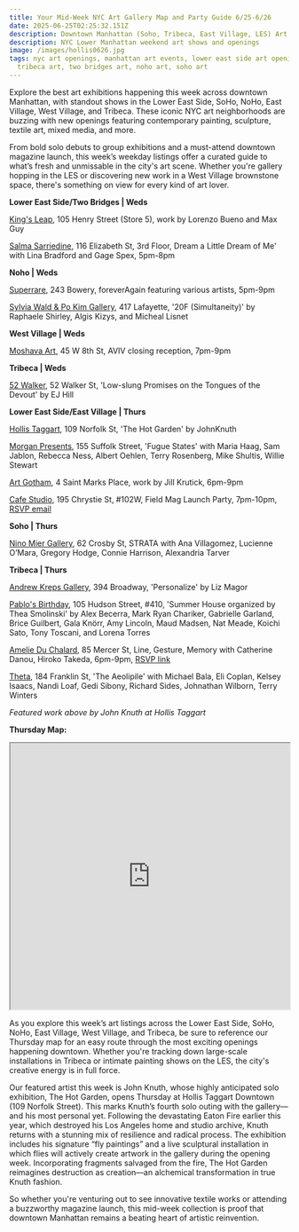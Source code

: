 ```yaml
---
title: Your Mid-Week NYC Art Gallery Map and Party Guide 6/25-6/26
date: 2025-06-25T02:25:32.151Z
description: Downtown Manhattan (Soho, Tribeca, East Village, LES) Art Reception Listings
description: NYC Lower Manhattan weekend art shows and openings
image: /images/hollis0626.jpg
tags: nyc art openings, manhattan art events, lower east side art openings,
  tribeca art, two bridges art, noho art, soho art
---
```

Explore the best art exhibitions happening this week across downtown Manhattan, with standout shows in the Lower East Side, SoHo, NoHo, East Village, West Village, and Tribeca. These iconic NYC art neighborhoods are buzzing with new openings featuring contemporary painting, sculpture, textile art, mixed media, and more.

From bold solo debuts to group exhibitions and a must-attend downtown magazine launch, this week’s weekday listings offer a curated guide to what’s fresh and unmissable in the city's art scene. Whether you're gallery hopping in the LES or discovering new work in a West Village brownstone space, there's something on view for every kind of art lover.

**L﻿ower East Side/Two Bridges | Weds**

[King's Leap](https://www.kingsleapfinearts.com/), 105 Henry Street (Store 5), work by Lorenzo Bueno and Max Guy

[Salma Sarriedine](https://salmasarriedine.com/), 116 Elizabeth St, 3rd Floor, Dream a Little Dream of Me' with Lina Bradford and Gage Spex, 5pm-8pm

**N﻿oho | Weds**

[Superrare](https://superrare.com/exhibitions/foreveragain), 243 Bowery, foreverAgain featuring various artists, 5pm-9pm

[Sylvia Wald & Po Kim Gallery](https://www.swpk.org/exhibition-20f-simultaneity), 417 Lafayette, '20F (Simultaneity)' by Raphaele Shirley, Algis Kizys, and Micheal Lisnet

**W﻿est Village | Weds**

[Moshava Art](https://www.instagram.com/moshava.art), 45 W 8th St, AVIV closing reception, 7pm-9pm

**T﻿ribeca | Weds**

[52 Walker](https://www.52walker.com/exhibitions/ej-hill), 52 Walker St, 'Low-slung Promises on the Tongues of the Devout' by EJ Hill

**L﻿ower East Side/East Village | Thurs**

[Hollis Taggart](https://www.hollistaggart.com/exhibitions/218-john-knuth-the-hot-garden/), 109 Norfolk St, 'The Hot Garden' by JohnKnuth

[Morgan Presents](https://www.morgan-presents.com/exhibitions/27-fugue-states/), 155 Suffolk Street, 'Fugue States' with Maria Haag, Sam Jablon, Rebecca Ness, Albert Oehlen, Terry Rosenberg, Mike Shultis, Willie Stewart

[Art Gotham](https://www.instagram.com/artgotham), 4 Saint Marks Place, work by Jill Krutick, 6pm-9pm

[Cafe Studio](https://www.instagram.com/cafestudionyc), 195 Chrystie St, #102W, Field Mag Launch Party, 7pm-10pm, [RSVP email](events@fieldmag.com)

**S﻿oho | Thurs**

[Nino Mier Gallery](https://www.miergallery.com/exhibitions/strata), 62 Crosby St, STRATA with Ana Villagomez, Lucienne O’Mara, Gregory Hodge, Connie Harrison, Alexandria Tarver

**T﻿ribeca | Thurs**

[Andrew Kreps Gallery](http://www.andrewkreps.com/exhibitions/liz-magor4), 394 Broadway, 'Personalize' by Liz Magor

[Pablo's Birthday](https://pablosbirthday.com/exhibitions/127-summer-house-organized-by-thea-smolinski/), 105 Hudson Street, #410, 'Summer House organized by Thea Smolinski' by Alex Becerra, Mark Ryan Chariker, Gabrielle Garland, Brice Guilbert, Gala Knörr, Amy Lincoln, Maud Madsen, Nat Meade, Koichi Sato, Tony Toscani, and Lorena Torres[](https://www.instagram.com/ameliemaisondart)

[Amelie Du Chalard](https://www.instagram.com/ameliemaisondart), 85 Mercer St, Line, Gesture, Memory with Catherine Danou, Hiroko Takeda, 6pm-9pm, [RSVP link](https://lu.ma/quwrots6)

[T﻿heta](https://www.theta.nyc/exhibitions), 184 Franklin St, 'The Aeolipile' with Michael Bala, Eli Coplan, Kelsey Isaacs, Nandi Loaf, Gedi Sibony, Richard Sides, Johnathan Wilborn, Terry Winters

*Featured work above by John Knuth at Hollis Taggart*

**T﻿hursday Map:** 

<iframe src="https://www.google.com/maps/d/u/1/embed?mid=1LCzFtSHiI1mjRWnFKWR5SzSRrUZGRJw&ehbc=2E312F" width="100%" height="480"></iframe>

As you explore this week’s art listings across the Lower East Side, SoHo, NoHo, East Village, West Village, and Tribeca, be sure to reference our Thursday map for an easy route through the most exciting openings happening downtown. Whether you're tracking down large-scale installations in Tribeca or intimate painting shows on the LES, the city's creative energy is in full force.

Our featured artist this week is John Knuth, whose highly anticipated solo exhibition, The Hot Garden, opens Thursday at Hollis Taggart Downtown (109 Norfolk Street). This marks Knuth’s fourth solo outing with the gallery—and his most personal yet. Following the devastating Eaton Fire earlier this year, which destroyed his Los Angeles home and studio archive, Knuth returns with a stunning mix of resilience and radical process. The exhibition includes his signature “fly paintings” and a live sculptural installation in which flies will actively create artwork in the gallery during the opening week. Incorporating fragments salvaged from the fire, The Hot Garden reimagines destruction as creation—an alchemical transformation in true Knuth fashion.

So whether you're venturing out to see innovative textile works or attending a buzzworthy magazine launch, this mid-week collection is proof that downtown Manhattan remains a beating heart of artistic reinvention.
